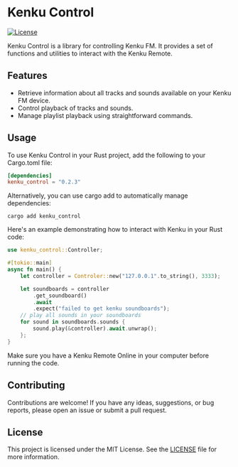 # Kenku Control

[![License](https://img.shields.io/badge/license-MIT-blue.svg)](https://github.com/Lucas-BRT/kenku_control/blob/master/LICENSE)

Kenku Control is a library for controlling Kenku FM. It provides a set of functions and utilities to interact with the Kenku Remote.

## Features

- Retrieve information about all tracks and sounds available on your Kenku FM device.
- Control playback of tracks and sounds.
- Manage playlist playback using straightforward commands.

## Usage

To use Kenku Control in your Rust project, add the following to your Cargo.toml file:

```toml
[dependencies]
kenku_control = "0.2.3"
```

Alternatively, you can use cargo add to automatically manage dependencies:

```
cargo add kenku_control
```


Here's an example demonstrating how to interact with Kenku in your Rust code:

```rust
use kenku_control::Controller;

#[tokio::main]
async fn main() {
    let controller = Controler::new("127.0.0.1".to_string(), 3333);

    let soundboards = controller
        .get_soundboard()
        .await
        .expect("failed to get kenku soundboards");
    // play all sounds in your soundboards
    for sound in soundboards.sounds {
        sound.play(&controller).await.unwrap();
    };
}
```

Make sure you have a Kenku Remote Online in your computer before running the code.

## Contributing

Contributions are welcome! If you have any ideas, suggestions, or bug reports, please open an issue or submit a pull request.

## License

This project is licensed under the MIT License. See the [LICENSE](LICENSE) file for more information.

